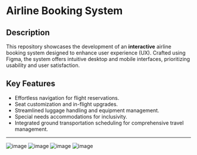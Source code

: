 

#  Airline Booking System




## Description
This repository showcases the development of an **interactive** airline booking system designed to enhance user experience (UX). Crafted using Figma, the system offers intuitive desktop and mobile interfaces, prioritizing usability and user satisfaction.

## Key Features
- Effortless navigation for flight reservations.
- Seat customization and in-flight upgrades.
- Streamlined luggage handling and equipment management.
- Special needs accommodations for inclusivity.
- Integrated ground transportation scheduling for comprehensive travel management.

---
![image](https://github.com/ByteAlfred/Airline-Booking-System-Design-/assets/96239018/be4aa328-9156-4d27-9484-9d3d600bf6c1)
![image](https://github.com/ByteAlfred/Airline-Booking-System-Design-/assets/96239018/8e51c8ec-5d5f-42aa-87a5-8d685cdb521c)
![image](https://github.com/ByteAlfred/Airline-Booking-System-Design-/assets/96239018/5813ffdd-ec5a-46b2-922a-3724fe49f581)
![image](https://github.com/ByteAlfred/Airline-Booking-System-Design-/assets/96239018/f27a676b-0f33-480b-b48e-bd181982f4fb)
